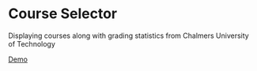 
# Course Selector

Displaying courses along with grading statistics from Chalmers University of Technology

[Demo](https://course.peptski.com)
